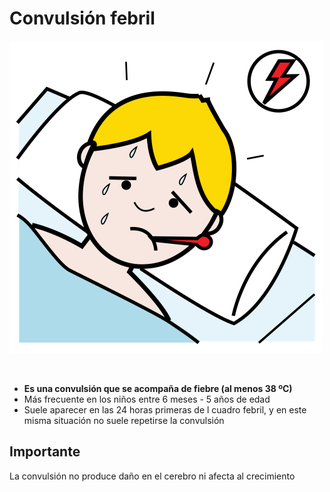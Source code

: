 # Convulsión febril


![Fig.1.6. Fiebre. Sergio Palao. ARASAAC. CC BY-NC-SA](img/M1_6.png)


 

*   **Es una convulsión que se acompaña de fiebre (al menos 38 ºC)**
*   Más frecuente en los niños entre 6 meses - 5 años de edad
*   Suele aparecer en las 24 horas primeras de l cuadro febril, y en este misma situación no suele repetirse la convulsión

## Importante

La convulsión no produce daño en el cerebro ni afecta al crecimiento

